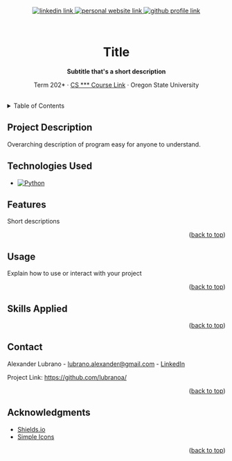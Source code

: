 <!-- Improved compatibility of back to top link: See: https://github.com/othneildrew/Best-README-Template/pull/73 -->
<a name="readme-top"></a>

<!-- Centered title section with descriptive lines -->
<div align="center">
  <!-- Badges -->
  <p>
    <a href="www.linkedin.com/in/lubrano-alexander">
      <img src="https://img.shields.io/badge/LinkedIn-0A66C2?style=for-the-badge&logo=linkedin" alt="linkedin link" />
    </a>
    <a href="https://lubranoa.github.io">
      <img src="https://img.shields.io/badge/Personal_Site-47b51b?style=for-the-badge" alt="personal website link" />
    </a>
    <a href="https://github.com/lubranoa">
      <img src="https://img.shields.io/badge/GitHub-8A2BE2?style=for-the-badge&logo=github" alt="github profile link" />
    </a>
  </p>
  <br />
  <!-- Titles and Subtitles -->
  <h1 align="center">Title</h1>
  <p align="center">
    <b>Subtitle that's a short description</b>
  </p>
  <p align="center">
    Term 202* · <a href="https://ecampus.oregonstate.edu/soc/ecatalog/ecoursedetail.htm?subject=CS&coursenumber=493&termcode=ALL">CS *** Course Link</a> · Oregon State University
  </p>
  <br />
</div>

<!-- Table of Contents -->
<details>
  <summary>Table of Contents</summary>
    
  - [Project Description](#project-description)
  - [Technologies Used](#technologies-used)
  - [Features](#features)
  - [Usage](#usage)
  - [Skills Applied](#skills-applied)
  - [Acknowledgments](#acknowledgements)

</details>

<!-- Project Description -->
## Project Description

Overarching description of program easy for anyone to understand.

<!-- Technologies Used -->
## Technologies Used

   - [![Python][Python]][Python-url]

<!-- Features -->
## Features
   
Short descriptions

<p align="right">(<a href="#readme-top">back to top</a>)</p>

<!-- Usage -->
## Usage

Explain how to use or interact with your project

<p align="right">(<a href="#readme-top">back to top</a>)</p>

<!-- Skills Applied -->
## Skills Applied

<p align="right">(<a href="#readme-top">back to top</a>)</p>

<!-- Contact -->
## Contact

Alexander Lubrano - [lubrano.alexander@gmail.com][email] - [LinkedIn][linkedin-url]

Project Link: [https://github.com/lubranoa/<repo-name>][repo-url]

<p align="right">(<a href="#readme-top">back to top</a>)</p>

<!-- Acknowledgements -->
## Acknowledgments

  - [Shields.io][shields-url]
  - [Simple Icons][icons-url]

<p align="right">(<a href="#readme-top">back to top</a>)</p>

<!-- Markdown links -->
<!-- https://www.markdownguide.org/basic-syntax/#reference-style-links -->
[Python]: https://img.shields.io/badge/Python-3776AB?style=for-the-badge&logo=python&logoColor=ffd343
[Python-url]: https://www.python.org/

[shields-url]: https://shields.io/
[icons-url]: https://simpleicons.org/

[email]: mailto:lubrano.alexander@gmail.com
[linkedin-url]: www.linkedin.com/in/lubrano-alexander
[repo-url]: https://github.com/lubranoa/